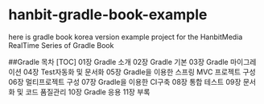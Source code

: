 # hanbit-gradle-book-example
here is gradle book korea version example project for the HanbitMedia RealTime Series of Gradle Book

##Gradle 목차
[TOC]
	01장 	Gradle 소개
    02장 	Gradle 기본
    03장 	Gradle 마이그레이션
    04장 	Test자동화 및 문서화
    05장 	Gradle을 이용한 스프링 MVC 프로젝트 구성
    06장 	멀티프로젝트 구성
    07장 	Gradle을 이용한 CI구축
    08장 	통합 테스트
    09장 	문서화 및 코드 품질관리
    10장 	Gradle 응용
    11장 	부록
  

